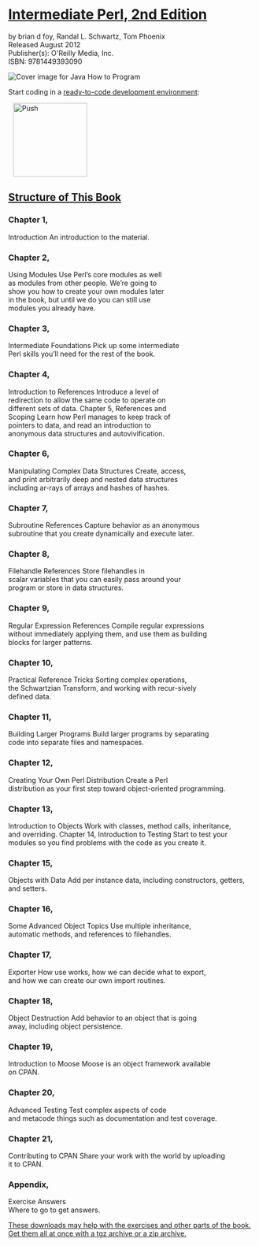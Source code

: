 # <a href="https://www.intermediateperl.com/">Intermediate Perl, 2nd Edition</a>
by brian d foy, Randal L. Schwartz, Tom Phoenix \
Released August 2012 \
Publisher(s): O'Reilly Media, Inc. \
ISBN: 9781449393090 

![Cover image for Java How to Program](https://learning.oreilly.com/library/cover/9781449343781/250w/)

Start coding in a [ready-to-code development environment](https://www.gitpod.io):

<a href="https://gitpod.io/#https://github.com/chicagoist/Intermediate-Perl-Second-Edition/" style="padding: 10px;">
    <img src="https://gitpod.io/button/open-in-gitpod.svg" width="150" alt="Push" align="center">
</a>


## <a href="https://www.oreilly.com/library/view/intermediate-perl-2nd/9781449343781/">Structure of This Book</a> 

### Chapter 1,
Introduction An introduction to the material. 

### Chapter 2, 
Using Modules Use Perl’s core modules as well \
as modules from other people. We’re going to \
show you how to create your own modules later \
in the book, but until we do you can still use \
modules you already have. 

### Chapter 3, 
Intermediate Foundations Pick up some intermediate \
Perl skills you’ll need for the rest of the book. 

### Chapter 4, 
Introduction to References Introduce a level of \
redirection to allow the same code to operate on \
different sets of data. Chapter 5, References and \
Scoping Learn how Perl manages to keep track of \
pointers to data, and read an introduction to \
anonymous data structures and autovivification. 

### Chapter 6, 
Manipulating Complex Data Structures Create, access, \
and print arbitrarily deep and nested data structures \
including ar-rays of arrays and hashes of hashes. 

### Chapter 7, 
Subroutine References Capture behavior as an anonymous \
subroutine that you create dynamically and execute later. 

### Chapter 8, 
Filehandle References Store filehandles in \
scalar variables that you can easily pass around your \
program or store in data structures. 

### Chapter 9, 
Regular Expression References Compile regular expressions \
without immediately applying them, and use them as building \
blocks for larger patterns. 

### Chapter 10, 
Practical Reference Tricks Sorting complex operations, \
the Schwartzian Transform, and working with recur-sively \
defined data.

### Chapter 11, 
Building Larger Programs Build larger programs by separating \
code into separate files and namespaces. 

### Chapter 12, 
Creating Your Own Perl Distribution Create a Perl \
distribution as your first step toward object-oriented programming. 

### Chapter 13, 
Introduction to Objects Work with classes, method calls, inheritance, \
and overriding. Chapter 14, Introduction to Testing Start to test your \
modules so you find problems with the code as you create it. 

### Chapter 15, 
Objects with Data Add per instance data, including constructors, getters, \
and setters. 

### Chapter 16, 
Some Advanced Object Topics Use multiple inheritance, \
automatic methods, and references to filehandles. 

### Chapter 17, 
Exporter How use works, how we can decide what to export, \
and how we can create our own import routines. 

### Chapter 18, 
Object Destruction Add behavior to an object that is going \
away, including object persistence. 

### Chapter 19, 
Introduction to Moose Moose is an object framework available \
on CPAN. 

### Chapter 20, 
Advanced Testing Test complex aspects of code \
and metacode things such as documentation and test coverage. 

### Chapter 21, 
Contributing to CPAN Share your work with the world by uploading \
it to CPAN. 

### Appendix, 
Exercise Answers \
Where to go to get answers. 

<a href="https://www.intermediateperl.com/downloads_page/">These downloads may help with the exercises and other parts of the book. Get them all at once with a tgz archive or a zip archive.</a> 
